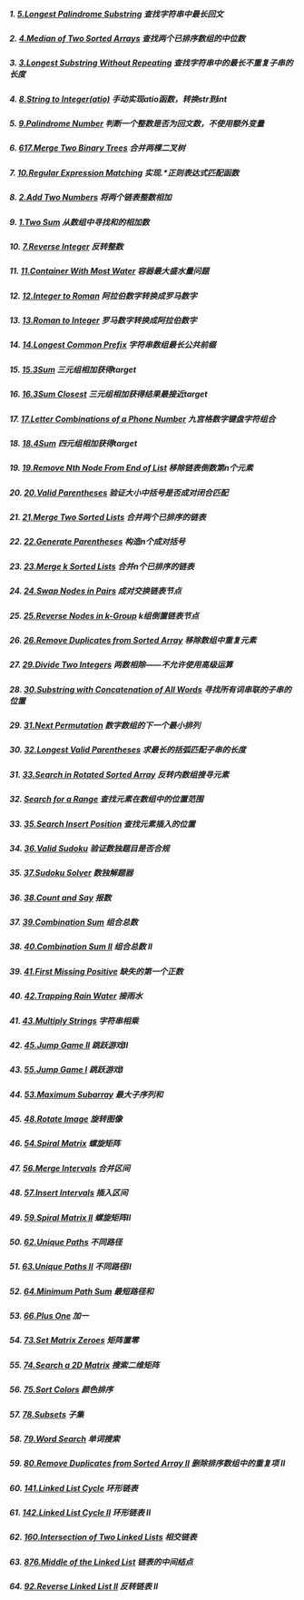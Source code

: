 ##### 1. [5.Longest Palindrome Substring](https://github.com/SherlockUnknowEn/leetcode/tree/master/1-9/1.%20longestPalindromeSubstring(Medium)) 查找字符串中最长回文
##### 2. [4.Median of Two Sorted Arrays](https://github.com/SherlockUnknowEn/leetcode/tree/master/1-9/2.%20findMidianSortedArrays(Hard)) 查找两个已排序数组的中位数
##### 3. [3.Longest Substring Without Repeating](https://github.com/SherlockUnknowEn/leetcode/tree/master/1-9/3.%20longestSubstringWithoutRepeating(Medium)) 查找字符串中的最长不重复子串的长度
##### 4. [8.String to Integer(atio)](https://github.com/SherlockUnknowEn/leetcode/tree/master/1-9/4.%20stringToInteger(atio)(Medium)) 手动实现atio函数，转换str到int
##### 5. [9.Palindrome Number](https://github.com/SherlockUnknowEn/leetcode/tree/master/1-9/5.%20palindromeNumber(Easy)) 判断一个整数是否为回文数，不使用额外变量
##### 6. [617.Merge Two Binary Trees](https://github.com/SherlockUnknowEn/leetcode/tree/master/1-9/6.%20mergeTwoBinaryTree(Easy)) 合并两棵二叉树
##### 7. [10.Regular Expression Matching](https://github.com/SherlockUnknowEn/leetcode/tree/master/1-9/7.%20regularExpressionMatching(Hard)) 实现.*正则表达式匹配函数
##### 8. [2.Add Two Numbers](https://github.com/SherlockUnknowEn/leetcode/tree/master/1-9/8.%20addTwoLinkedNumbers(Medium)) 将两个链表整数相加
##### 9. [1.Two Sum](https://github.com/SherlockUnknowEn/leetcode/tree/master/1-9/9.%20twoSum(Easy)) 从数组中寻找和的相加数
##### 10. [7.Reverse Integer](https://github.com/SherlockUnknowEn/leetcode/tree/master/10-19/10.%20reverseInteger(Easy)) 反转整数
##### 11. [11.Container With Most Water](https://github.com/SherlockUnknowEn/leetcode/tree/master/10-19/11.%20Container%20With%20Most%20Water(Medium)) 容器最大盛水量问题
##### 12. [12.Integer to Roman](https://github.com/SherlockUnknowEn/leetcode/tree/master/10-19/12.%20Integer%20to%20Roman(Medium)) 阿拉伯数字转换成罗马数字
##### 13. [13.Roman to Integer](https://github.com/SherlockUnknowEn/leetcode/tree/master/10-19/13.%20Roman%20to%20integer(Easy)) 罗马数字转换成阿拉伯数字
##### 14. [14.Longest Common Prefix](https://github.com/SherlockUnknowEn/leetcode/tree/master/10-19/14.%20Longest%20Common%20Prefix(Easy)) 字符串数组最长公共前缀
##### 15. [15.3Sum](https://github.com/SherlockUnknowEn/leetcode/tree/master/10-19/15.%2015.3Sum(Medium)) 三元组相加获得target
##### 16. [16.3Sum Closest](https://github.com/SherlockUnknowEn/leetcode/tree/master/10-19/16.%203SumClosest(Medium)) 三元组相加获得结果最接近target
##### 17. [17.Letter Combinations of a Phone Number](https://github.com/SherlockUnknowEn/leetcode/tree/master/10-19/17.%20Letter%20Combinations%20of%20a%20Phone%20Number(Medium)) 九宫格数字键盘字符组合
##### 18. [18.4Sum](https://github.com/SherlockUnknowEn/leetcode/tree/master/10-19/18.%2018.4Sum(Medium)) 四元组相加获得target
##### 19. [19.Remove Nth Node From End of List](https://github.com/SherlockUnknowEn/leetcode/tree/master/10-19/19.%20Remove%20Nth%20Node%20From%20End%20of%20List(Medium)) 移除链表倒数第n个元素
##### 20. [20.Valid Parentheses](https://github.com/SherlockUnknowEn/leetcode/tree/master/20-29/20.%20Valid%20Parentheses(Easy)) 验证大小中括号是否成对闭合匹配
##### 21. [21.Merge Two Sorted Lists](https://github.com/SherlockUnknowEn/leetcode/tree/master/20-29/21.%20Merge%20Two%20Sorted%20Lists(Easy)) 合并两个已排序的链表
##### 22. [22.Generate Parentheses](https://github.com/SherlockUnknowEn/leetcode/tree/master/20-29/22.%20Generate%20Parentheses(Medium)) 构造n个成对括号
##### 23. [23.Merge k Sorted Lists](https://github.com/SherlockUnknowEn/leetcode/tree/master/20-29/23.%20Merge%20k%20Sorted%20Lists(Hard)) 合并n个已排序的链表
##### 24. [24.Swap Nodes in Pairs](https://github.com/SherlockUnknowEn/leetcode/tree/master/20-29/24.%20Swap%20Nodes%20in%20Pairs(Medium)) 成对交换链表节点
##### 25. [25.Reverse Nodes in k-Group](https://github.com/SherlockUnknowEn/leetcode/tree/master/20-29/25.%20Reverse%20Nodes%20in%20k-Group(Hard)) k组倒置链表节点
##### 26. [26.Remove Duplicates from Sorted Array](https://github.com/SherlockUnknowEn/leetcode/tree/master/20-29/26.%20Remove%20Duplicates%20from%20Sorted%20Array(Easy)) 移除数组中重复元素
##### 27. [29.Divide Two Integers](https://github.com/SherlockUnknowEn/leetcode/tree/master/20-29/27.%20Divide%20Two%20Integers(Hard)) 两数相除——不允许使用高级运算
##### 28. [30.Substring with Concatenation of All Words](https://github.com/SherlockUnknowEn/leetcode/tree/master/20-29/28.%20Substring%20with%20Concatenation%20of%20All%20Words(Hard)) 寻找所有词串联的子串的位置
##### 29. [31.Next Permutation](https://github.com/SherlockUnknowEn/leetcode/tree/master/20-29/29.%20Next%20Permutation(Medium)) 数字数组的下一个最小排列
##### 30. [32.Longest Valid Parentheses](https://github.com/SherlockUnknowEn/leetcode/tree/master/30-39/30.%20Longest%20Valid%20Parentheses(Hard)) 求最长的括弧匹配子串的长度
##### 31. [33.Search in Rotated Sorted Array](https://github.com/SherlockUnknowEn/leetcode/tree/master/30-39/31.%20Search%20in%20Rotated%20Sorted%20Array(Medium)) 反转内数组搜寻元素
##### 32. [Search for a Range](https://github.com/SherlockUnknowEn/leetcode/tree/master/30-39/32.%20Search%20for%20a%20Range(Medium)) 查找元素在数组中的位置范围
##### 33. [35.Search Insert Position](https://github.com/SherlockUnknowEn/leetcode/tree/master/30-39/33.%20Search%20Insert%20Position(Easy)) 查找元素插入的位置
##### 34. [36.Valid Sudoku](https://github.com/SherlockUnknowEn/leetcode/tree/master/30-39/34.%20Valid%20Sudoku(Medium)) 验证数独题目是否合规
##### 35. [37.Sudoku Solver](https://github.com/SherlockUnknowEn/leetcode/tree/master/30-39/35.%20Sudoku%20Solver(Hard)) 数独解题器
##### 36. [38.Count and Say](https://github.com/SherlockUnknowEn/leetcode/tree/master/30-39/36.%20Count%20and%20Say(Easy)) 报数
##### 37. [39.Combination Sum](https://github.com/SherlockUnknowEn/leetcode/tree/master/30-39/37.%20Combination%20Sum(Medium)) 组合总数
##### 38. [40.Combination Sum II](https://github.com/SherlockUnknowEn/leetcode/tree/master/30-39/38.%20Combination%20Sum%20II(Medium)) 组合总数 II
##### 39. [41.First Missing Positive](https://github.com/SherlockUnknowEn/leetcode/tree/master/30-39/39.%20First%20Missing%20Positive(Hard)) 缺失的第一个正数
##### 40. [42.Trapping Rain Water](https://github.com/SherlockUnknowEn/leetcode/tree/master/40-49/40.%20Trapping%20Rain%20Water(Hard)) 接雨水
##### 41. [43.Multiply Strings](https://github.com/SherlockUnknowEn/leetcode/tree/master/40-49/41.%20Multiply%20Strings(Medium)) 字符串相乘
##### 42. [45.Jump Game II](https://github.com/SherlockUnknowEn/leetcode/tree/master/40-49/42.%20Jump%20Game%20II(Hard)) 跳跃游戏II
##### 43. [55.Jump Game I](https://github.com/SherlockUnknowEn/leetcode/tree/master/40-49/43.%20Jump%20Game%20I(Medium)) 跳跃游戏I
##### 44. [53.Maximum Subarray](https://github.com/SherlockUnknowEn/leetcode/tree/master/40-49/44.%20Maximum%20Subarray(Easy)) 最大子序列和
##### 45. [48.Rotate Image](https://github.com/SherlockUnknowEn/leetcode/tree/master/40-49/45.%20Rotate%20Image(Medium)) 旋转图像
##### 46. [54.Spiral Matrix](https://github.com/SherlockUnknowEn/leetcode/tree/master/40-49/46.%20Spiral%20Matrix(Medium)) 螺旋矩阵
##### 47. [56.Merge Intervals](https://github.com/SherlockUnknowEn/leetcode/tree/master/40-49/47.%20Merge%20Intervals(Medium)) 合并区间
##### 48. [57.Insert Intervals](https://github.com/SherlockUnknowEn/leetcode/tree/master/40-49/48.%20Insert%20Interval(Hard)) 插入区间
##### 49. [59.Spiral Matrix II](https://github.com/SherlockUnknowEn/leetcode/tree/master/40-49/49.%20Spiral%20Matrix%20II(Medium)) 螺旋矩阵II
##### 50. [62.Unique Paths](https://github.com/SherlockUnknowEn/leetcode/tree/master/50-59/50.%20Unique%20Paths(Medium)) 不同路径
##### 51. [63.Unique Paths II](https://github.com/SherlockUnknowEn/leetcode/tree/master/50-59/51.%20Unique%20Paths%20II(Medium)) 不同路径II
##### 52. [64.Minimum Path Sum](https://github.com/SherlockUnknowEn/leetcode/tree/master/50-59/52.%20Minimum%20Path%20Sum(Medium)) 最短路径和
##### 53. [66.Plus One](https://github.com/SherlockUnknowEn/leetcode/tree/master/50-59/53.%20Plus%20One(Easy)) 加一
##### 54. [73.Set Matrix Zeroes](https://github.com/SherlockUnknowEn/leetcode/tree/master/50-59/54.%20Set%20Matrix%20Zeros(Medium)) 矩阵置零
##### 55. [74.Search a 2D Matrix](https://github.com/SherlockUnknowEn/leetcode/tree/master/50-59/55.%20Search%20a%202D%20Matrix(Medium)) 搜索二维矩阵
##### 56. [75.Sort Colors](https://github.com/SherlockUnknowEn/leetcode/tree/master/50-59/56.%20Sort%20Colors(Medium)) 颜色排序
##### 57. [78.Subsets](https://github.com/SherlockUnknowEn/leetcode/tree/master/50-59/57.%20Subsets(Medium)) 子集
##### 58. [79.Word Search](https://github.com/SherlockUnknowEn/leetcode/tree/master/50-59/58.%20Word%20Search(Medium)) 单词搜索
##### 59. [80.Remove Duplicates from Sorted Array II](https://github.com/SherlockUnknowEn/leetcode/tree/master/50-59/59.%20Remove%20Duplicates%20from%20Sorted%20Array%20II(Medium)) 删除排序数组中的重复项 II
##### 60. [141.Linked List Cycle](https://github.com/SherlockUnknowEn/leetcode/tree/master/60-69/60.%20Linked%20List%20Cycle(Easy)) 环形链表
##### 61. [142.Linked List Cycle II](https://github.com/SherlockUnknowEn/leetcode/tree/master/60-69/61.%20Linked%20List%20Cycle%20II(Medium)) 环形链表 II
##### 62. [160.Intersection of Two Linked Lists](https://github.com/SherlockUnknowEn/leetcode/tree/master/60-69/62.%20Intersection%20of%20Two%20Linked%20Lists(Easy)) 相交链表
##### 63. [876.Middle of the Linked List](https://github.com/SherlockUnknowEn/leetcode/tree/master/60-69/63.%20Middle%20of%20the%20Linked%20List(Easy)) 链表的中间结点

##### 64. [92.Reverse Linked List II](https://github.com/SherlockUnknowEn/leetcode/tree/master/60-69/64.%20Reverse%20Linked%20List%20II(Medium)) 反转链表 II

